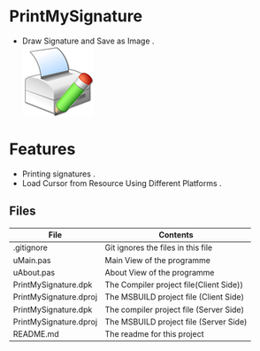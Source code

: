 # PrintMySignature
- Draw Signature and Save as Image .                                                                
![](PrintMySignature.png) 




# Features  
- Printing signatures .
- Load Cursor from Resource Using Different Platforms .









## Files

| File | Contents | 
| --- | --- |
| .gitignore | Git ignores the files in this file |
| uMain.pas | Main View of the programme |
| uAbout.pas | About View of the programme |
| PrintMySignature.dpk | The Compiler project file(Client Side)) |
| PrintMySignature.dproj | The MSBUILD project file (Client Side)|
| PrintMySignature.dpk | The compiler project file (Server Side)|
| PrintMySignature.dproj | The MSBUILD project file (Server Side)|
| README.md | The readme for this project |
